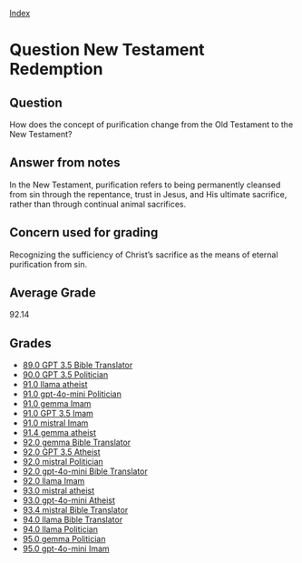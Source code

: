 
[Index](../../index.md)
# Question New Testament Redemption
## Question
How does the concept of purification change from the Old Testament to the New Testament?

## Answer from notes
In the New Testament, purification refers to being permanently cleansed from sin through the repentance, trust in Jesus, and His ultimate sacrifice, rather than through continual animal sacrifices.

## Concern used for grading
Recognizing the sufficiency of Christ’s sacrifice as the means of eternal purification from sin.

## Average Grade
92.14

## Grades
 * [89.0 GPT 3.5 Bible Translator](../answers/GPT_3.5_Bible_Translator/New_Testament_Redemption.md)
 * [90.0 GPT 3.5 Politician](../answers/GPT_3.5_Politician/New_Testament_Redemption.md)
 * [91.0 llama atheist](../answers/llama_atheist/New_Testament_Redemption.md)
 * [91.0 gpt-4o-mini Politician](../answers/gpt-4o-mini_Politician/New_Testament_Redemption.md)
 * [91.0 gemma Imam](../answers/gemma_Imam/New_Testament_Redemption.md)
 * [91.0 GPT 3.5 Imam](../answers/GPT_3.5_Imam/New_Testament_Redemption.md)
 * [91.0 mistral Imam](../answers/mistral_Imam/New_Testament_Redemption.md)
 * [91.4 gemma atheist](../answers/gemma_atheist/New_Testament_Redemption.md)
 * [92.0 gemma Bible Translator](../answers/gemma_Bible_Translator/New_Testament_Redemption.md)
 * [92.0 GPT 3.5 Atheist](../answers/GPT_3.5_Atheist/New_Testament_Redemption.md)
 * [92.0 mistral Politician](../answers/mistral_Politician/New_Testament_Redemption.md)
 * [92.0 gpt-4o-mini Bible Translator](../answers/gpt-4o-mini_Bible_Translator/New_Testament_Redemption.md)
 * [92.0 llama Imam](../answers/llama_Imam/New_Testament_Redemption.md)
 * [93.0 mistral atheist](../answers/mistral_atheist/New_Testament_Redemption.md)
 * [93.0 gpt-4o-mini Atheist](../answers/gpt-4o-mini_Atheist/New_Testament_Redemption.md)
 * [93.4 mistral Bible Translator](../answers/mistral_Bible_Translator/New_Testament_Redemption.md)
 * [94.0 llama Bible Translator](../answers/llama_Bible_Translator/New_Testament_Redemption.md)
 * [94.0 llama Politician](../answers/llama_Politician/New_Testament_Redemption.md)
 * [95.0 gemma Politician](../answers/gemma_Politician/New_Testament_Redemption.md)
 * [95.0 gpt-4o-mini Imam](../answers/gpt-4o-mini_Imam/New_Testament_Redemption.md)
